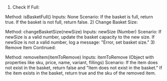 1. Check If Full:

Method: isBasketFull()
Inputs: None
Scenario:
If the basket is full, return true.
If the basket is not full, return false. 2) Change Basket Size:

Method: changeBasketSize(newSize)
Inputs: newSize (Number)
Scenario:
If newSize is a valid number, update the basket capacity to the new size.
If newSize is not a valid number, log a message: "Error, set basket size." 3) Remove Item Continued:

Method: removeItem(itemToRemove)
Inputs: itemToRemove (Object with properties like sku, price, name, variant, fillings)
Scenario:
If the item does not exist in the basket, return false and "Item does not exist in the basket."
If the item exists in the basket, return true and the sku of the removed item.
